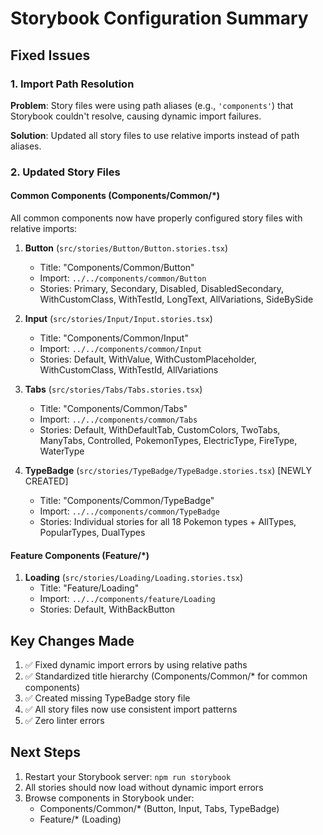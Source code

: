 # Storybook Configuration Summary

## Fixed Issues

### 1. Import Path Resolution
**Problem**: Story files were using path aliases (e.g., `'components'`) that Storybook couldn't resolve, causing dynamic import failures.

**Solution**: Updated all story files to use relative imports instead of path aliases.

### 2. Updated Story Files

#### Common Components (Components/Common/*)
All common components now have properly configured story files with relative imports:

1. **Button** (`src/stories/Button/Button.stories.tsx`)
   - Title: "Components/Common/Button"
   - Import: `../../components/common/Button`
   - Stories: Primary, Secondary, Disabled, DisabledSecondary, WithCustomClass, WithTestId, LongText, AllVariations, SideBySide

2. **Input** (`src/stories/Input/Input.stories.tsx`)
   - Title: "Components/Common/Input"
   - Import: `../../components/common/Input`
   - Stories: Default, WithValue, WithCustomPlaceholder, WithCustomClass, WithTestId, AllVariations

3. **Tabs** (`src/stories/Tabs/Tabs.stories.tsx`)
   - Title: "Components/Common/Tabs"
   - Import: `../../components/common/Tabs`
   - Stories: Default, WithDefaultTab, CustomColors, TwoTabs, ManyTabs, Controlled, PokemonTypes, ElectricType, FireType, WaterType

4. **TypeBadge** (`src/stories/TypeBadge/TypeBadge.stories.tsx`) [NEWLY CREATED]
   - Title: "Components/Common/TypeBadge"
   - Import: `../../components/common/TypeBadge`
   - Stories: Individual stories for all 18 Pokemon types + AllTypes, PopularTypes, DualTypes

#### Feature Components (Feature/*)
1. **Loading** (`src/stories/Loading/Loading.stories.tsx`)
   - Title: "Feature/Loading"
   - Import: `../../components/feature/Loading`
   - Stories: Default, WithBackButton

## Key Changes Made

1. ✅ Fixed dynamic import errors by using relative paths
2. ✅ Standardized title hierarchy (Components/Common/* for common components)
3. ✅ Created missing TypeBadge story file
4. ✅ All story files now use consistent import patterns
5. ✅ Zero linter errors

## Next Steps

1. Restart your Storybook server: `npm run storybook`
2. All stories should now load without dynamic import errors
3. Browse components in Storybook under:
   - Components/Common/* (Button, Input, Tabs, TypeBadge)
   - Feature/* (Loading)
